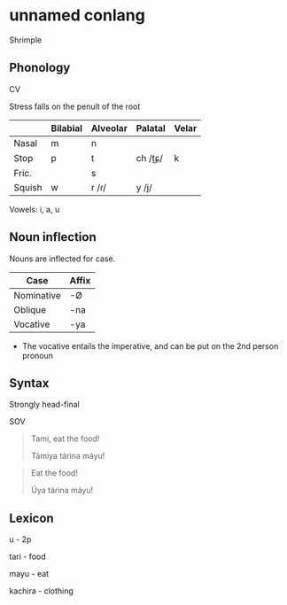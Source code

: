 # unnamed conlang

Shrimple

## Phonology

CV

Stress falls on the penult of the root

|         | Bilabial | Alveolar | Palatal | Velar |
|---------|----------|----------|---------|-------|
| Nasal   | m        | n        |         |       |
| Stop    | p        | t        | ch /t͜ɕ/ | k     |
| Fric.   |          | s        |         |       |
| Squish  | w        | r /ɾ/    | y /j/   |       |

Vowels: i, a, u

## Noun inflection

Nouns are inflected for case.

| Case       | Affix  |
|------------|--------|
| Nominative | -Ø     |
| Oblique    | -na    |
| Vocative   | -ya    |

* The vocative entails the imperative, and can be put on the 2nd person pronoun

## Syntax

Strongly head-final

SOV

>Tami, eat the food!
>
>Támiya tárina máyu!

>Eat the food!
>
>Úya tárina máyu!

## Lexicon

u - 2p

tari - food

mayu - eat

kachira - clothing
